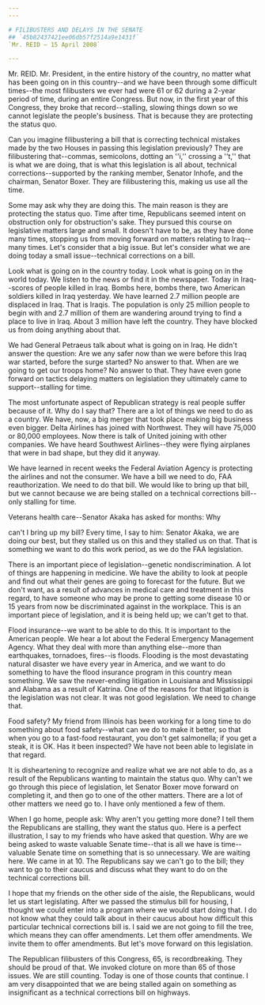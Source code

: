 ```yaml
---
---

# FILIBUSTERS AND DELAYS IN THE SENATE
## `45b82437421ee06db57f2514a9e1431f`
`Mr. REID — 15 April 2008`

---
```



Mr. REID. Mr. President, in the entire history of the country, no 
matter what has been going on in this country--and we have been through 
some difficult times--the most filibusters we ever had were 61 or 62 
during a 2-year period of time, during an entire Congress. But now, in 
the first year of this Congress, they broke that record--stalling, 
slowing things down so we cannot legislate the people's business. That 
is because they are protecting the status quo.

Can you imagine filibustering a bill that is correcting technical 
mistakes made by the two Houses in passing this legislation previously? 
They are filibustering that--commas, semicolons, dotting an ''i,'' 
crossing a ''t,'' that is what we are doing, that is what this 
legislation is all about, technical corrections--supported by the 
ranking member, Senator Inhofe, and the chairman, Senator Boxer. They 
are filibustering this, making us use all the time.

Some may ask why they are doing this. The main reason is they are 
protecting the status quo. Time after time, Republicans seemed intent 
on obstruction only for obstruction's sake. They pursued this course on 
legislative matters large and small. It doesn't have to be, as they 
have done many times, stopping us from moving forward on matters 
relating to Iraq--many times. Let's consider that a big issue. But 
let's consider what we are doing today a small issue--technical 
corrections on a bill.

Look what is going on in the country today. Look what is going on in 
the world today. We listen to the news or find it in the newspaper. 
Today in Iraq--scores of people killed in Iraq. Bombs here, bombs 
there, two American soldiers killed in Iraq yesterday. We have learned 
2.7 million people are displaced in Iraq. That is Iraqis. The 
population is only 25 million people to begin with and 2.7 million of 
them are wandering around trying to find a place to live in Iraq. About 
3 million have left the country. They have blocked us from doing 
anything about that.

We had General Petraeus talk about what is going on in Iraq. He 
didn't answer the question: Are we any safer now than we were before 
this Iraq war started, before the surge started? No answer to that. 
When are we going to get our troops home? No answer to that. They have 
even gone forward on tactics delaying matters on legislation they 
ultimately came to support--stalling for time.

The most unfortunate aspect of Republican strategy is real people 
suffer because of it. Why do I say that? There are a lot of things we 
need to do as a country. We have, now, a big merger that took place 
making big business even bigger. Delta Airlines has joined with 
Northwest. They will have 75,000 or 80,000 employees. Now there is talk 
of United joining with other companies. We have heard Southwest 
Airlines--they were flying airplanes that were in bad shape, but they 
did it anyway.

We have learned in recent weeks the Federal Aviation Agency is 
protecting the airlines and not the consumer. We have a bill we need to 
do, FAA reauthorization. We need to do that bill. We would like to 
bring up that bill, but we cannot because we are being stalled on a 
technical corrections bill--only stalling for time.

Veterans health care--Senator Akaka has asked for months: Why


can't I bring up my bill? Every time, I say to him: Senator Akaka, we 
are doing our best, but they stalled us on this and they stalled us on 
that. That is something we want to do this work period, as we do the 
FAA legislation.

There is an important piece of legislation--genetic 
nondiscrimination. A lot of things are happening in medicine. We have 
the ability to look at people and find out what their genes are going 
to forecast for the future. But we don't want, as a result of advances 
in medical care and treatment in this regard, to have someone who may 
be prone to getting some disease 10 or 15 years from now be 
discriminated against in the workplace. This is an important piece of 
legislation, and it is being held up; we can't get to that.

Flood insurance--we want to be able to do this. It is important to 
the American people. We hear a lot about the Federal Emergency 
Management Agency. What they deal with more than anything else--more 
than earthquakes, tornadoes, fires--is floods. Flooding is the most 
devastating natural disaster we have every year in America, and we want 
to do something to have the flood insurance program in this country 
mean something. We saw the never-ending litigation in Louisiana and 
Mississippi and Alabama as a result of Katrina. One of the reasons for 
that litigation is the legislation was not clear. It was not good 
legislation. We need to change that.

Food safety? My friend from Illinois has been working for a long time 
to do something about food safety--what can we do to make it better, so 
that when you go to a fast-food restaurant, you don't get salmonella; 
if you get a steak, it is OK. Has it been inspected? We have not been 
able to legislate in that regard.

It is disheartening to recognize and realize what we are not able to 
do, as a result of the Republicans wanting to maintain the status quo. 
Why can't we go through this piece of legislation, let Senator Boxer 
move forward on completing it, and then go to one of the other matters. 
There are a lot of other matters we need go to. I have only mentioned a 
few of them.

When I go home, people ask: Why aren't you getting more done? I tell 
them the Republicans are stalling, they want the status quo. Here is a 
perfect illustration, I say to my friends who have asked that question. 
Why are we being asked to waste valuable Senate time--that is all we 
have is time--valuable Senate time on something that is so unnecessary. 
We are waiting here. We came in at 10. The Republicans say we can't go 
to the bill; they want to go to their caucus and discuss what they want 
to do on the technical corrections bill.

I hope that my friends on the other side of the aisle, the 
Republicans, would let us start legislating. After we passed the 
stimulus bill for housing, I thought we could enter into a program 
where we would start doing that. I do not know what they could talk 
about in their caucus about how difficult this particular technical 
corrections bill is. I said we are not going to fill the tree, which 
means they can offer amendments. Let them offer amendments. We invite 
them to offer amendments. But let's move forward on this legislation.

The Republican filibusters of this Congress, 65, is recordbreaking. 
They should be proud of that. We invoked cloture on more than 65 of 
those issues. We are still counting. Today is one of those counts that 
continue. I am very disappointed that we are being stalled again on 
something as insignificant as a technical corrections bill on highways.